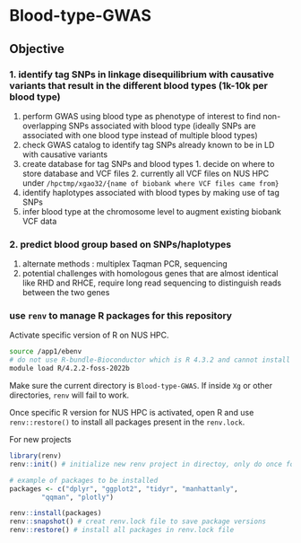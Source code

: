 # Blood-type-GWAS
## Objective
### 1. identify tag SNPs in linkage disequilibrium with causative variants that result in the different blood types (1k-10k per blood type) 
  1. perform GWAS using blood type as phenotype of interest to find non-overlapping SNPs associated with blood type (ideally SNPs are associated with one blood type instead of multiple blood types)
  2. check GWAS catalog to identify tag SNPs already known to be in LD with causative variants
  3. create database for tag SNPs and blood types 
    1. decide on where to store database and VCF files
    2. currently all VCF files on NUS HPC under `/hpctmp/xgao32/{name of biobank where VCF files came from}`
  4. identify haplotypes associated with blood types by making use of tag SNPs
  5. infer blood type at the chromosome level to augment existing biobank VCF data
### 2. predict blood group based on SNPs/haplotypes 
  1. alternate methods : multiplex Taqman PCR, sequencing
  2. potential challenges with homologous genes that are almost identical like RHD and RHCE, require long read sequencing to distinguish reads between the two genes

### use `renv` to manage R packages for this repository
Activate specific version of R on NUS HPC.

```sh
source /app1/ebenv
# do not use R-bundle-Bioconductor which is R 4.3.2 and cannot install MASS package 
module load R/4.2.2-foss-2022b
```

Make sure the current directory is `Blood-type-GWAS`. If inside `Xg` or other directories, `renv` will fail to work. 

Once specific R version for NUS HPC is activated, open R and use `renv::restore()` to install all packages present in the `renv.lock`.



For new projects
```R
library(renv) 
renv::init() # initialize new renv project in directoy, only do once for new directory

# example of packages to be installed
packages <- c("dplyr", "ggplot2", "tidyr", "manhattanly",  
		"qqman", "plotly") 

renv::install(packages)
renv::snapshot() # creat renv.lock file to save package versions
renv::restore() # install all packages in renv.lock file 
```

